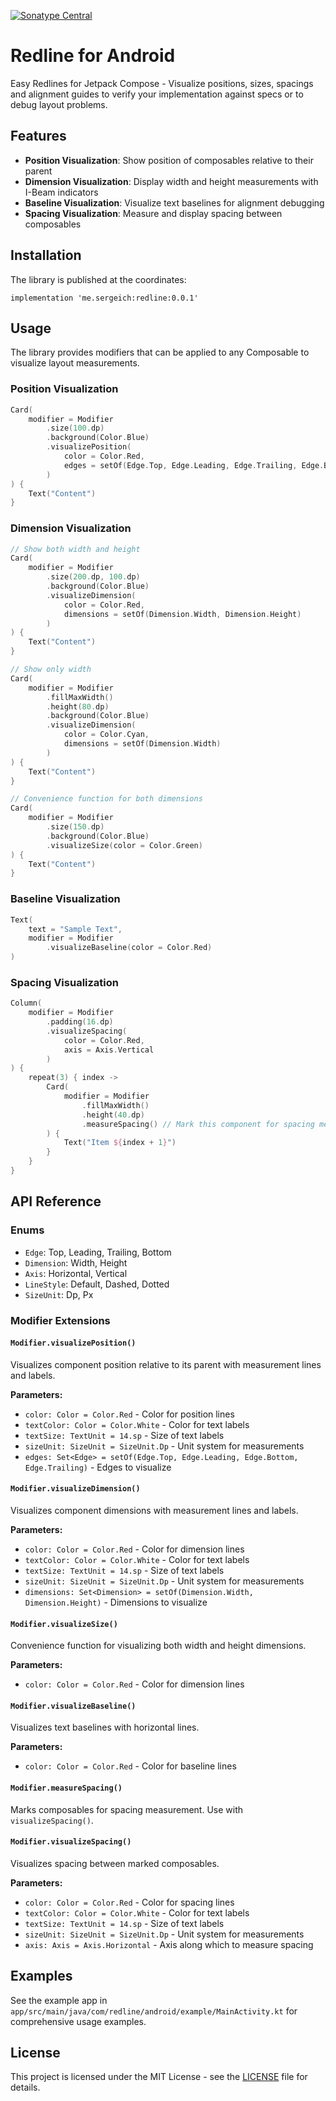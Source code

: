 [![Sonatype Central](https://maven-badges.sml.io/sonatype-central/me.sergeich/redline/badge.svg)](https://maven-badges.sml.io/sonatype-central/me.sergeich/redline/)

# Redline for Android

Easy Redlines for Jetpack Compose - Visualize positions, sizes, spacings and alignment guides to verify your implementation against specs or to debug layout problems.

## Features

- **Position Visualization**: Show position of composables relative to their parent
- **Dimension Visualization**: Display width and height measurements with I-Beam indicators
- **Baseline Visualization**: Visualize text baselines for alignment debugging
- **Spacing Visualization**: Measure and display spacing between composables


## Installation

The library is published at the coordinates:
```
implementation 'me.sergeich:redline:0.0.1'
```

## Usage

The library provides modifiers that can be applied to any Composable to visualize layout measurements.

### Position Visualization

```kotlin
Card(
    modifier = Modifier
        .size(100.dp)
        .background(Color.Blue)
        .visualizePosition(
            color = Color.Red,
            edges = setOf(Edge.Top, Edge.Leading, Edge.Trailing, Edge.Bottom)
        )
) {
    Text("Content")
}
```

### Dimension Visualization

```kotlin
// Show both width and height
Card(
    modifier = Modifier
        .size(200.dp, 100.dp)
        .background(Color.Blue)
        .visualizeDimension(
            color = Color.Red,
            dimensions = setOf(Dimension.Width, Dimension.Height)
        )
) {
    Text("Content")
}

// Show only width
Card(
    modifier = Modifier
        .fillMaxWidth()
        .height(80.dp)
        .background(Color.Blue)
        .visualizeDimension(
            color = Color.Cyan,
            dimensions = setOf(Dimension.Width)
        )
) {
    Text("Content")
}

// Convenience function for both dimensions
Card(
    modifier = Modifier
        .size(150.dp)
        .background(Color.Blue)
        .visualizeSize(color = Color.Green)
) {
    Text("Content")
}
```

### Baseline Visualization

```kotlin
Text(
    text = "Sample Text",
    modifier = Modifier
        .visualizeBaseline(color = Color.Red)
)
```

### Spacing Visualization

```kotlin
Column(
    modifier = Modifier
        .padding(16.dp)
        .visualizeSpacing(
            color = Color.Red,
            axis = Axis.Vertical
        )
) {
    repeat(3) { index ->
        Card(
            modifier = Modifier
                .fillMaxWidth()
                .height(40.dp)
                .measureSpacing() // Mark this component for spacing measurement
        ) {
            Text("Item ${index + 1}")
        }
    }
}
```

## API Reference

### Enums

- `Edge`: Top, Leading, Trailing, Bottom
- `Dimension`: Width, Height
- `Axis`: Horizontal, Vertical
- `LineStyle`: Default, Dashed, Dotted
- `SizeUnit`: Dp, Px

### Modifier Extensions

#### `Modifier.visualizePosition()`
Visualizes component position relative to its parent with measurement lines and labels.

**Parameters:**
- `color: Color = Color.Red` - Color for position lines
- `textColor: Color = Color.White` - Color for text labels
- `textSize: TextUnit = 14.sp` - Size of text labels
- `sizeUnit: SizeUnit = SizeUnit.Dp` - Unit system for measurements
- `edges: Set<Edge> = setOf(Edge.Top, Edge.Leading, Edge.Bottom, Edge.Trailing)` - Edges to visualize

#### `Modifier.visualizeDimension()`
Visualizes component dimensions with measurement lines and labels.

**Parameters:**
- `color: Color = Color.Red` - Color for dimension lines
- `textColor: Color = Color.White` - Color for text labels
- `textSize: TextUnit = 14.sp` - Size of text labels
- `sizeUnit: SizeUnit = SizeUnit.Dp` - Unit system for measurements
- `dimensions: Set<Dimension> = setOf(Dimension.Width, Dimension.Height)` - Dimensions to visualize

#### `Modifier.visualizeSize()`
Convenience function for visualizing both width and height dimensions.

**Parameters:**
- `color: Color = Color.Red` - Color for dimension lines

#### `Modifier.visualizeBaseline()`
Visualizes text baselines with horizontal lines.

**Parameters:**
- `color: Color = Color.Red` - Color for baseline lines

#### `Modifier.measureSpacing()`
Marks composables for spacing measurement. Use with `visualizeSpacing()`.

#### `Modifier.visualizeSpacing()`
Visualizes spacing between marked composables.

**Parameters:**
- `color: Color = Color.Red` - Color for spacing lines
- `textColor: Color = Color.White` - Color for text labels
- `textSize: TextUnit = 14.sp` - Size of text labels
- `sizeUnit: SizeUnit = SizeUnit.Dp` - Unit system for measurements
- `axis: Axis = Axis.Horizontal` - Axis along which to measure spacing

## Examples

See the example app in `app/src/main/java/com/redline/android/example/MainActivity.kt` for comprehensive usage examples.

## License

This project is licensed under the MIT License - see the [LICENSE](LICENSE) file for details.
